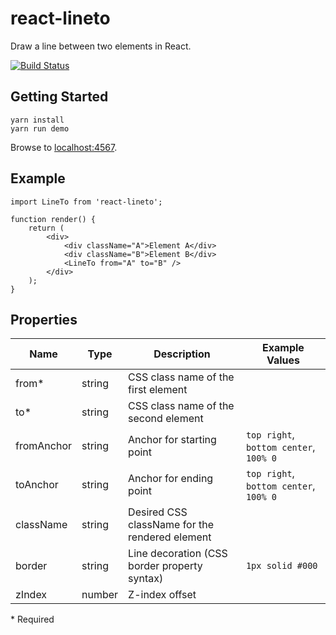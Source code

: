 # react-lineto

Draw a line between two elements in React.

[![Build Status](https://travis-ci.org/kdeloach/react-lineto.svg?branch=master)](https://travis-ci.org/kdeloach/react-lineto)

## Getting Started

```
yarn install
yarn run demo
```

Browse to [localhost:4567](http://localhost:4567).

## Example

```
import LineTo from 'react-lineto';

function render() {
    return (
        <div>
            <div className="A">Element A</div>
            <div className="B">Element B</div>
            <LineTo from="A" to="B" />
        </div>
    );
}
```

## Properties

| Name       | Type   | Description                                    | Example Values
| ---------- | ------ | ---------------------------------------------- | --------------
| from\*     | string | CSS class name of the first element            |
| to\*       | string | CSS class name of the second element           |
| fromAnchor | string | Anchor for starting point                      | `top right`, `bottom center`, `100% 0`
| toAnchor   | string | Anchor for ending point                        | `top right`, `bottom center`, `100% 0`
| className  | string | Desired CSS className for the rendered element |
| border     | string | Line decoration (CSS border property syntax)   | `1px solid #000`
| zIndex     | number | Z-index offset                                 |

\* Required
